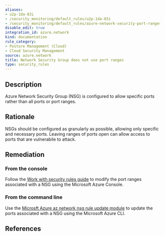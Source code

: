 ```yaml
---
aliases:
- u2p-1da-83i
- /security_monitoring/default_rules/u2p-1da-83i
- /security_monitoring/default_rules/azure-network-security-port-ranges
disable_edit: true
integration_id: azure.network
kind: documentation
rule_category:
- Posture Management (Cloud)
- Cloud Security Management
source: azure.network
title: Network Security Group does not use port ranges
type: security_rules
---
```


## Description

Azure Network Security Group (NSG) is configured to allow specific ports rather than all ports or port ranges.

## Rationale

NSGs should be configured as granularly as possible, allowing only specific and necessary ports. Leaving ranges of ports open can allow access to ports that are vulnerabile to attack.  

## Remediation

### From the console

Follow the [Work with security rules guide][1] to modify the port ranges associated with a NSG using the Microsoft Azure Console. 

### From the command line

Use the [Microsft Azure az network nsg rule update module][2] to update the ports associated with a NSG using the Microsoft Azure CLI. 

## References

[1]: https://docs.microsoft.com/en-us/azure/virtual-network/manage-network-security-group#work-with-security-rules
[2]: https://docs.microsoft.com/en-us/cli/azure/network/nsg/rule?view=azure-cli-latest#az-network-nsg-rule-update
